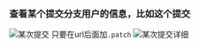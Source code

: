 ### 查看某个提交分支用户的信息，比如这个提交
![某次提交](/github_commit.png)
只要在url后面加`.patch`
![某次提交详细](/github_commit_detail.png)
